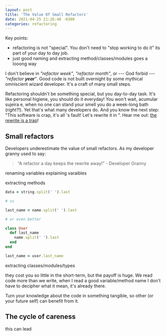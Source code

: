 ```yaml
---
layout: post
title: 'The Value Of Small Refactors'
date: 2021-04-25 21:26:48 -0300
categories: refactoring
---
```


Key points:

- refactoring is not "special". You don't need to "stop working to do it" its part of your day to
  day job.
- just good naming and extracting method/classes/modules goes a looong way

I don't believe in _"refactor week"_, _"refactor month"_, or --- God forbid --- _"refactor
**year**"_. Good code is not built overnight by some mythical omniscient wizard developer. It's a
craft of many small steps.

Refactoring shouldn't be something special, but you day-to-day task. It's like personal higiene, you
should do it everyday! You won't wait, acumular sujeira e, when no one can stand your smell you do a
week-long bath (_right?!_). Yet that's what many developers do. And you know the next step: "This
software is crap, it's all <current-language>'s fault! Let's rewrite it in
_<some-shiny-new-thing>_". Hear me out: [the rewrite is a trap][rewrite]!

## Small refactors

Developers underestimate the value of small refactors. As my developer granny used to say:

> “A refactor a day keeps the rewrite away!” - Developer Granny

renaming variables explaining varaibles

extracting methods

```ruby
data = string.split(' ').last

# vs

last_name = name.split(' ').last

# or even better

class User
  def last_name
    name.split(' ').last
  end
end

last_name = user.last_name
```

extracting classes/modules/types

they cost you so little in the short-term, but the payoff is huge. We read code more than we write,
when I read a good variable/method name I don't have to decipher what it mean, it's already there.

Turn your knowledge about the code in something tangible, so other (or your future self) can benefit
from it.

## The cycle of careness

this can lead

[rewrite]: https://www.joelonsoftware.com/2000/04/06/things-you-should-never-do-part-i/
